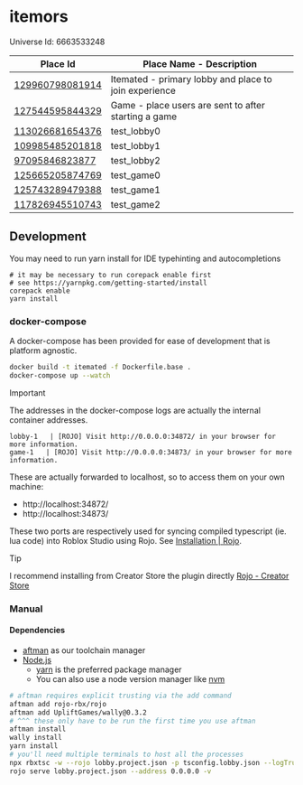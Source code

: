 # itemors

Universe Id: 6663533248

| Place Id                                                        | Place Name - Description                              |
| --------------------------------------------------------------- | ----------------------------------------------------- |
| [129960798081914](https://www.roblox.com/games/129960798081914) | Itemated - primary lobby and place to join experience |
| [127544595844329](https://www.roblox.com/games/127544595844329) | Game - place users are sent to after starting a game  |
| [113026681654376](https://www.roblox.com/games/113026681654376) | test_lobby0                                           |
| [109985485201818](https://www.roblox.com/games/109985485201818) | test_lobby1                                           |
| [97095846823877](https://www.roblox.com/games/97095846823877)   | test_lobby2                                           |
| [125665205874769](https://www.roblox.com/games/125665205874769) | test_game0                                            |
| [125743289479388](https://www.roblox.com/games/125743289479388) | test_game1                                            |
| [117826945510743](https://www.roblox.com/games/117826945510743) | test_game2                                            |

## Development

You may need to run yarn install for IDE typehinting and autocompletions
```
# it may be necessary to run corepack enable first
# see https://yarnpkg.com/getting-started/install
corepack enable
yarn install
```

### docker-compose

A docker-compose has been provided for ease of development that is platform agnostic.

```sh
docker build -t itemated -f Dockerfile.base .
docker-compose up --watch
```

> [!IMPORTANT]
> The addresses in the docker-compose logs are actually the internal container addresses.
>
> ```
> lobby-1   | [ROJO] Visit http://0.0.0.0:34872/ in your browser for more information.
> game-1   | [ROJO] Visit http://0.0.0.0:34873/ in your browser for more information.
> ```
>
> These are actually forwarded to localhost, so to access them on your own machine:
>
> - http://localhost:34872/
> - http://localhost:34873/

These two ports are respectively used for syncing compiled typescript (ie. lua code)
into Roblox Studio using Rojo. See
[Installation | Rojo](https://rojo.space/docs/v7/getting-started/installation/#installing-the-plugin). 

> [!TIP]
> I recommend installing from Creator Store the plugin directly
> [Rojo - Creator Store](https://create.roblox.com/store/asset/13916111004/Rojo)

### Manual

#### Dependencies

* [aftman](https://github.com/LPGhatguy/aftman) as our toolchain manager
* [Node.js](https://nodejs.org/en/download/package-manager)
  * [yarn](https://yarnpkg.com/) is the preferred package manager
  * You can also use a node version manager like [nvm](https://github.com/nvm-sh/nvm)

```sh
# aftman requires explicit trusting via the add command
aftman add rojo-rbx/rojo
aftman add UpliftGames/wally@0.3.2
# ^^^ these only have to be run the first time you use aftman
aftman install
wally install
yarn install
# you'll need multiple terminals to host all the processes
npx rbxtsc -w --rojo lobby.project.json -p tsconfig.lobby.json --logTruthyChanges --verbose
rojo serve lobby.project.json --address 0.0.0.0 -v
```
